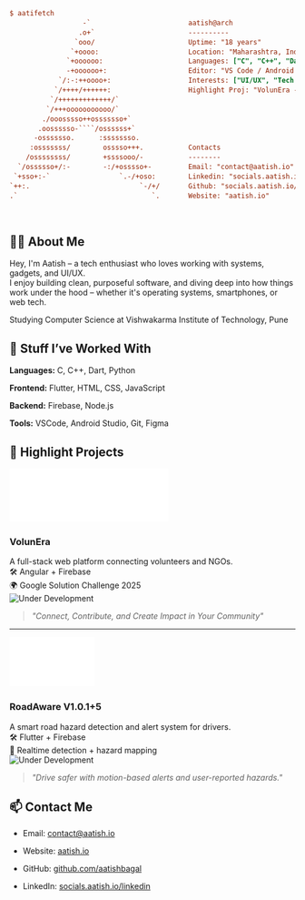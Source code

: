 ```ini
$ aatifetch
                  -`                        aatish@arch
                 .o+`                       ----------
                `ooo/                       Uptime: "18 years"
               `+oooo:                      Location: "Maharashtra, India"
              `+oooooo:                     Languages: ["C", "C++", "Dart", "Python"]
              -+oooooo+:                    Editor: "VS Code / Android Studio"
            `/:-:++oooo+:                   Interests: ["UI/UX", "Tech Enthusiast"]
           `/++++/++++++:                   Highlight Proj: "VolunEra - NGO Connect"
          `/+++++++++++++/`                      
         `/+++ooooooooooo/`                       
        ./ooosssso++osssssso+`                   
       .oossssso-````/ossssss+`                  
      -osssssso.      :ssssssso.                 
     :osssssss/        osssso+++.           Contacts
    /ossssssss/        +ssssooo/-           --------
  `/ossssso+/:-        -:/+osssso+-         Email: "contact@aatish.io"
 `+sso+:-`                 `.-/+oso:        Linkedin: "socials.aatish.io/linkedin"
`++:.                           `-/+/       Github: "socials.aatish.io/github"
.`                                 `.       Website: "aatish.io"
```

<br>

## 🧑‍💻 About Me

Hey, I'm Aatish – a tech enthusiast who loves working with systems, gadgets, and UI/UX.  
I enjoy building clean, purposeful software, and diving deep into how things work under the hood – whether it's operating systems, smartphones, or web tech.

Studying Computer Science at Vishwakarma Institute of Technology, Pune

## 🧩 Stuff I’ve Worked With

**Languages:** C, C++, Dart, Python  

**Frontend:** Flutter, HTML, CSS, JavaScript  

**Backend:** Firebase, Node.js  

**Tools:** VSCode, Android Studio, Git, Figma  

## 🚀 Highlight Projects

<img src="./assets/volunera-text-logo-white.svg" alt="VolunEra Logo" width="280"/>

### **VolunEra**  
A full-stack web platform connecting volunteers and NGOs.  
🛠️ Angular + Firebase  
🌍 Google Solution Challenge 2025  
![Under Development](https://img.shields.io/badge/status-under--development-orange)

> *"Connect, Contribute, and Create Impact in Your Community"*

---

<img src="./assets/icon/RA_white.png" alt="RoadAware Logo" width="150"/>  
<!-- <img src="./assets/icon/roadaware_icon_text-white.png" alt="RoadAware Text Logo" width="240"/> -->

### **RoadAware** V1.0.1+5  
A smart road hazard detection and alert system for drivers.  
🛠️ Flutter + Firebase  
🚧 Realtime detection + hazard mapping  
![Under Development](https://img.shields.io/badge/status-under--development-orange)

> *"Drive safer with motion-based alerts and user-reported hazards."*

## 📫 Contact Me

- Email: [contact@aatish.io](mailto:contact@aatish.io)  

- Website: [aatish.io](https://aatish.io)  

- GitHub: [github.com/aatishbagal](https://github.com/aatishbagal)  

- LinkedIn: [socials.aatish.io/linkedin](https://socials.aatish.io/linkedin)  
